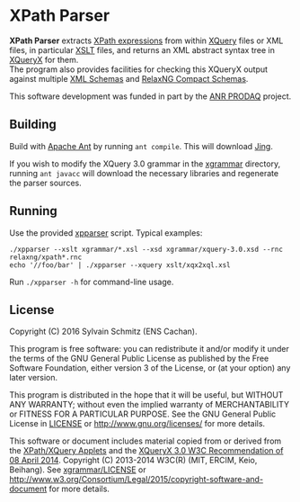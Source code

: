 # XPath Parser

__XPath Parser__ extracts [XPath expressions](https://www.w3.org/TR/xpath-30/)
from within [XQuery](https://www.w3.org/TR/xquery-30/) files or XML files, in
particular [XSLT](https://www.w3.org/TR/xslt-30/) files, and returns an XML
abstract syntax tree in [XQueryX](https://www.w3.org/TR/xqueryx-30/) for them.  
The program also provides facilities for checking this XQueryX output against
multiple [XML Schemas](https://www.w3.org/standards/techs/xmlschema) and
[RelaxNG Compact Schemas](http://relaxng.org/compact.html).

This software development was funded in part by the
[ANR PRODAQ](http://projects.lsv.ens-cachan.fr/prodaq/) project.


## Building

Build with [Apache Ant](http://ant.apache.org/) by running `ant compile`.
This will download [Jing](http://www.thaiopensource.com/relaxng/jing.html).

If you wish to modify the XQuery 3.0 grammar in the [xgrammar](xgrammar/)
directory, running `ant javacc` will download the necessary libraries and
regenerate the parser sources.


## Running

Use the provided [xpparser](xpparser) script.  Typical examples: 

```shell
./xpparser --xslt xgrammar/*.xsl --xsd xgrammar/xquery-3.0.xsd --rnc relaxng/xpath*.rnc
echo '//foo/bar' | ./xpparser --xquery xslt/xqx2xql.xsl
```

Run `./xpparser -h` for command-line usage. 


## License

Copyright (C) 2016 Sylvain Schmitz (ENS Cachan).

This program is free software: you can redistribute it and/or modify
it under the terms of the GNU General Public License as published by
the Free Software Foundation, either version 3 of the License, or (at
your option) any later version.

This program is distributed in the hope that it will be useful, but
WITHOUT ANY WARRANTY; without even the implied warranty of
MERCHANTABILITY or FITNESS FOR A PARTICULAR PURPOSE.  See the GNU
General Public License in [LICENSE](LICENSE) or http://www.gnu.org/licenses/
for more details.

This software or document includes material copied from or derived
from the [XPath/XQuery Applets](https://www.w3.org/2013/01/qt-applets/)
and the [XQueryX 3.0 W3C Recommendation of 08 April
2014](https://www.w3.org/TR/2014/REC-xqueryx-30-20140408/).  Copyright
(C) 2013-2014 W3C(R) (MIT, ERCIM, Keio, Beihang).  See
[xgrammar/LICENSE](xgrammar/LICENSE) or
http://www.w3.org/Consortium/Legal/2015/copyright-software-and-document
for more details.